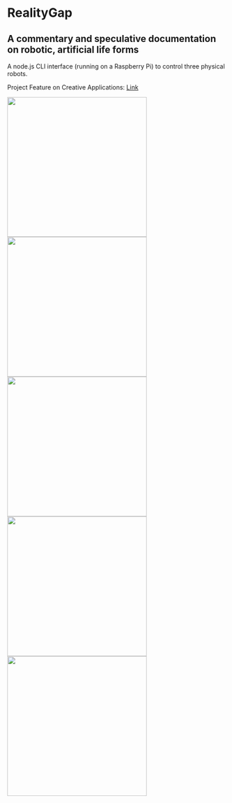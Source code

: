 # RealityGap
## A commentary and speculative documentation on robotic, artificial life forms

A node.js CLI interface (running on a Raspberry Pi) to control three physical robots.

Project Feature on Creative Applications: [Link](www.creativeapplications.net/arduino-2/the-reality-gap-a-commentary-and-speculative-documentation-on-robotic-artificial-life-forms/)

<img src="https://github.com/riccardolardi/riccardolardi.github.io/blob/master/img/realitygap1.jpg" width="320">
<img src="https://github.com/riccardolardi/riccardolardi.github.io/blob/master/img/realitygap2.jpg" width="320">
<img src="https://github.com/riccardolardi/riccardolardi.github.io/blob/master/img/realitygap3.jpg" width="320">
<img src="https://github.com/riccardolardi/riccardolardi.github.io/blob/master/img/realitygap8.jpg" width="320">
<img src="https://github.com/riccardolardi/riccardolardi.github.io/blob/master/img/realitygap10.jpg" width="320">
